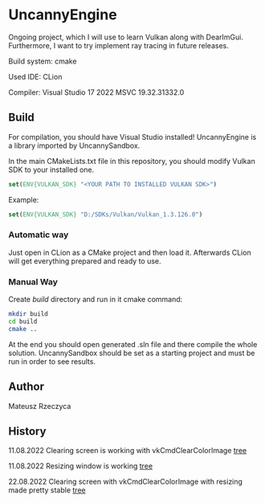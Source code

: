 
# UncannyEngine

Ongoing project, which I will use to learn Vulkan along with DearImGui.
Furthermore, I want to try implement ray tracing in future releases.

Build system: cmake

Used IDE: CLion

Compiler: Visual Studio 17 2022 MSVC 19.32.31332.0

## Build

For compilation, you should have Visual Studio installed! UncannyEngine is a library imported by UncannySandbox.

In the main CMakeLists.txt file in this repository, you should modify Vulkan SDK to your installed one.

```cmake
set(ENV{VULKAN_SDK} "<YOUR PATH TO INSTALLED VULKAN SDK>")
```

Example:

```cmake
set(ENV{VULKAN_SDK} "D:/SDKs/Vulkan/Vulkan_1.3.126.0")
```

### Automatic way

Just open in CLion as a CMake project and then load it. Afterwards CLion will get everything
prepared and ready to use.

### Manual Way

Create *build* directory and run in it cmake command:

```bash
mkdir build
cd build
cmake ..
```

At the end you should open generated .sln file and there compile the whole solution. UncannySandbox
should be set as a starting project and must be run in order to see results.

## Author

Mateusz Rzeczyca

## History

11.08.2022 Clearing screen is working with vkCmdClearColorImage [tree](https://github.com/Mregussek/UncannyEngine/tree/3a75c1a14a187e0e75f51a2a607439b0a95d1a11)

11.08.2022 Resizing window is working [tree](https://github.com/Mregussek/UncannyEngine/tree/16ac43f74d5b142c6cd3aee21abf35130501a6fe)

22.08.2022 Clearing screen with vkCmdClearColorImage with resizing made pretty stable [tree](https://github.com/Mregussek/UncannyEngine/tree/5fff1785a408d2839e26bc89e78152623433e80d)
